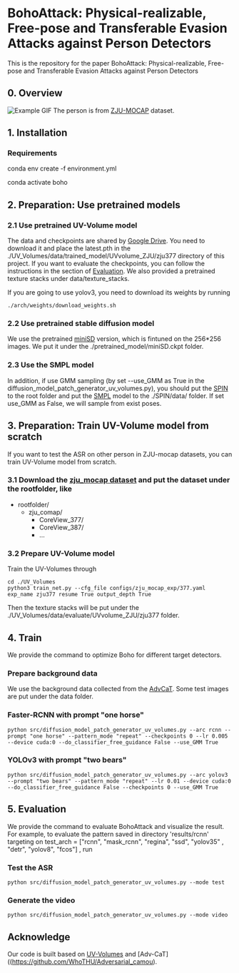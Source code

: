 # BohoAttack: Physical-realizable, Free-pose and Transferable Evasion Attacks against Person Detectors
This is the repository for the paper BohoAttack: Physical-realizable, Free-pose and Transferable Evasion Attacks against Person Detectors
## 0. Overview
![Example GIF](./results/video/result.gif)
The person is from [ZJU-MOCAP](https://github.com/zju3dv/neuralbody/blob/master/INSTALL.md#zju-mocap-dataset) dataset.
<!-- toc -->
## 1. Installation
### Requirements
conda env create -f environment.yml 

conda activate boho

## 2. Preparation: Use pretrained models

### 2.1 Use pretrained UV-Volume model
The data and checkpoints are shared by [Google Drive](https://drive.google.com/drive/folders/1F1QTlc41e0rq6aZbpHgyEZGfBBvkHWiQ?usp=drive_link). You need to download it and place the latest.pth in the ./UV_Volumes/data/trained_model/UVvolume_ZJU/zju377 directory of this project. If you want to evaluate the checkpoints, you can follow the instructions in the section of [Evaluation](#5-evaluation). We also provided a pretrained texture stacks under data/texture_stacks.

If you are going to use yolov3, you need to download its weights by running
```
./arch/weights/download_weights.sh
```
### 2.2 Use pretrained stable diffusion model
We use the pretrained [miniSD](https://huggingface.co/justinpinkney/miniSD) version, which is fintuned on the 256*256 images. We put it under the ./pretrained_model/miniSD.ckpt folder.


### 2.3 Use the SMPL model
In addition, if use GMM sampling (by set --use_GMM as True in the diffusion_model_patch_generator_uv_volumes.py), you should put the [SPIN](https://github.com/nkolot/SPIN) to the root folder and put the [SMPL](https://drive.google.com/drive/folders/15YMpAUXqop0VhPpd6kx30cCOONkLj34B?usp=drive_link) model to the ./SPIN/data/ folder. If set use_GMM as False, we will sample from exist poses.

## 3. Preparation: Train UV-Volume model from scratch
If you want to test the ASR on other person in ZJU-mocap datasets, you can train UV-Volume model from scratch.
### 3.1 Download the [zju_mocap dataset](https://github.com/zju3dv/neuralbody/blob/master/INSTALL.md#zju-mocap-dataset) and put the dataset under the rootfolder, like
- rootfolder/
  - zju_comap/
    - CoreView_377/
    - CoreView_387/
    - ...
### 3.2 Prepare UV-Volume model
Train the UV-Volumes through
```
cd ./UV_Volumes
python3 train_net.py --cfg_file configs/zju_mocap_exp/377.yaml
exp_name zju377 resume True output_depth True
```
Then the texture stacks will be put under the ./UV_Volumes/data/evaluate/UVvolume_ZJU/zju377 folder.


## 4. Train
We provide the command to optimize Boho for different target detectors.
### Prepare background data
We use the background data collected from the [AdvCaT](https://github.com/WhoTHU/Adversarial_camou). Some test images are put under the data folder.

### Faster-RCNN with prompt "one horse"
```
python src/diffusion_model_patch_generator_uv_volumes.py --arc rcnn --prompt "one horse" --pattern_mode "repeat" --checkpoints 0 --lr 0.005 --device cuda:0 --do_classifier_free_guidance False --use_GMM True
```

### YOLOv3 with prompt "two bears"
```
python src/diffusion_model_patch_generator_uv_volumes.py --arc yolov3 --prompt "two bears" --pattern_mode "repeat" --lr 0.01 --device cuda:0 --do_classifier_free_guidance False --checkpoints 0 --use_GMM True
```


## 5. Evaluation
We provide the command to evaluate BohoAttack and visualize the result. For example, to evaluate the pattern saved in directory 'results/rcnn' targeting on test_arch = ["rcnn",  "mask_rcnn",  "regina",  "ssd",  "yolov35" , "detr", "yolov8", "fcos"]
, run 

### Test the ASR
```
python src/diffusion_model_patch_generator_uv_volumes.py --mode test
```

### Generate the video
```
python src/diffusion_model_patch_generator_uv_volumes.py --mode video
```

## Acknowledge
Our code is built based on [UV-Volumes](https://github.com/fanegg/UV-Volumes) and [Adv-CaT]((https://github.com/WhoTHU/Adversarial_camou).